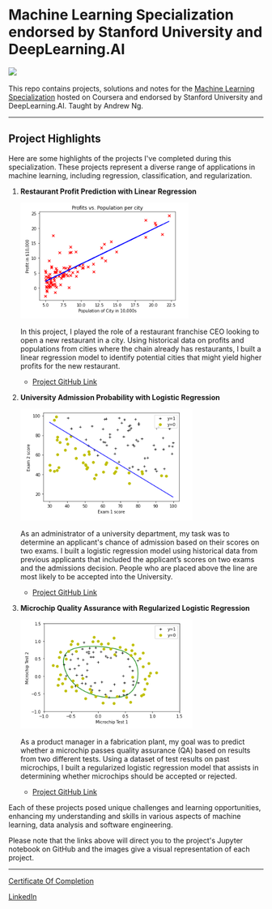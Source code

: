 # Machine Learning Specialization endorsed by Stanford University and DeepLearning.AI


![](/resources/title-head.png)

This repo contains projects, solutions and notes for the [Machine Learning Specialization](https://www.coursera.org/specializations/machine-learning-introduction/?utm_medium=coursera&utm_source=home-page&utm_campaign=mlslaunch2022IN) hosted on Coursera and endorsed by Stanford University and DeepLearning.AI. Taught by Andrew Ng.

<hr/>

## Project Highlights

Here are some highlights of the projects I've completed during this specialization. These projects represent a diverse range of applications in machine learning, including regression, classification, and regularization.

1. **Restaurant Profit Prediction with Linear Regression**

   ![Restaurant Profit Prediction](https://github.com/emgarVIII/machine-learning-specialization/blob/main/other/Restaurant%20Profit%20Prediction/restaurant_profits_linear_regression.PNG?raw=true)

   In this project, I played the role of a restaurant franchise CEO looking to open a new restaurant in a city. Using historical data on profits and populations from cities where the chain already has restaurants, I built a linear regression model to identify potential cities that might yield higher profits for the new restaurant.

   - [Project GitHub Link](https://github.com/emgarVIII/machine-learning-specialization/blob/main/W2%20Regression%20with%20multiple%20input%20variables/labs/C1_W2_Linear_Regression.ipynb)

2. **University Admission Probability with Logistic Regression**

   ![University Admission Probability](https://github.com/emgarVIII/machine-learning-specialization/blob/main/other/University%20Admission%20Probability/admission_linear_fit.PNG?raw=true)

   As an administrator of a university department, my task was to determine an applicant's chance of admission based on their scores on two exams. I built a logistic regression model using historical data from previous applicants that included the applicant’s scores on two exams and the admissions decision. People who are placed above the line are most likely to be accepted into the University.

   - [Project GitHub Link](https://github.com/emgarVIII/machine-learning-specialization/blob/main/W3%20Classification/labs/C1_W3_Logistic_Regression.ipynb)
   
3. **Microchip Quality Assurance with Regularized Logistic Regression**

   ![Microchip Quality Assurance](https://github.com/emgarVIII/machine-learning-specialization/blob/main/other/Microchip%20Quality%20Assurance%20with%20Regularized%20Logistic%20Regression/microchip_decision_boundary.PNG?raw=true)

   As a product manager in a fabrication plant, my goal was to predict whether a microchip passes quality assurance (QA) based on results from two different tests. Using a dataset of test results on past microchips, I built a regularized logistic regression model that assists in determining whether microchips should be accepted or rejected.

   - [Project GitHub Link](https://github.com/emgarVIII/machine-learning-specialization/blob/main/W4%20Regularization/labs/C1_W4_Regularized_Logistic_Regression.ipynb)

Each of these projects posed unique challenges and learning opportunities, enhancing my understanding and skills in various aspects of machine learning, data analysis and software engineering.

Please note that the links above will direct you to the project's Jupyter notebook on GitHub and the images give a visual representation of each project.

<hr/>

[Certificate Of Completion](https://coursera.org/share/dcdd75fdff182426d7c2382bfdace2a7)

[LinkedIn](https://www.linkedin.com/in/emgar/)
 